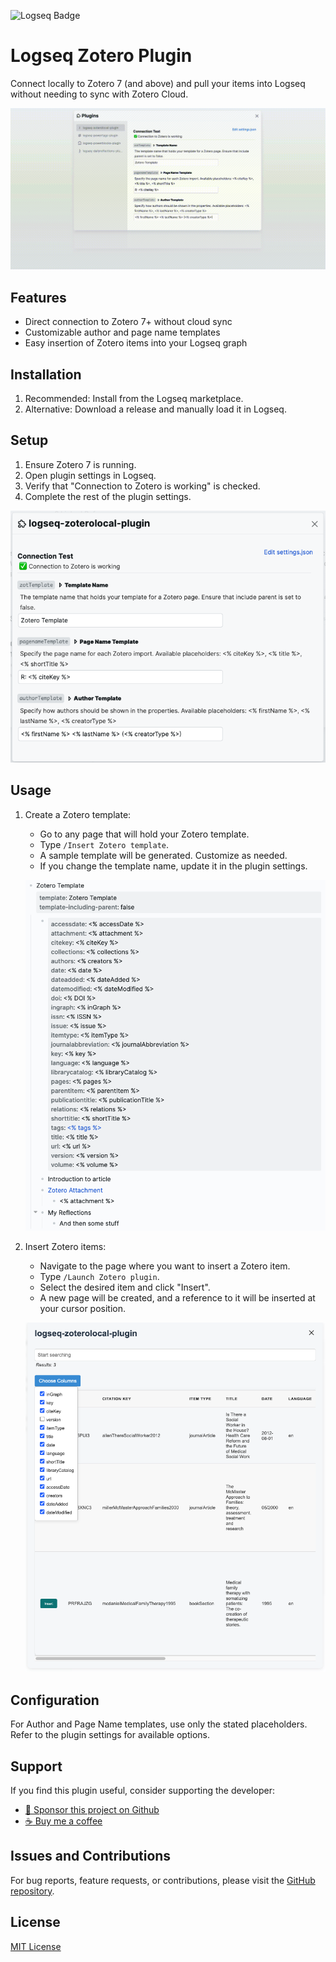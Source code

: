 ![Logseq Badge](https://img.shields.io/badge/logseq-%2385C8C8?style=for-the-badge&logo=logseq&logoColor=black)

# Logseq Zotero Plugin

Connect locally to Zotero 7 (and above) and pull your items into Logseq without needing to sync with Zotero Cloud.

![Demo GIF](/screenshots/demo.gif)

## Features

- Direct connection to Zotero 7+ without cloud sync
- Customizable author and page name templates
- Easy insertion of Zotero items into your Logseq graph

## Installation

1. Recommended: Install from the Logseq marketplace.
2. Alternative: Download a release and manually load it in Logseq.

## Setup

1. Ensure Zotero 7 is running.
2. Open plugin settings in Logseq.
3. Verify that "Connection to Zotero is working" is checked.
4. Complete the rest of the plugin settings.

![Plugin Settings](/screenshots/plugin-settings.png)

## Usage

1. Create a Zotero template:
   - Go to any page that will hold your Zotero template.
   - Type `/Insert Zotero template`.
   - A sample template will be generated. Customize as needed.
   - If you change the template name, update it in the plugin settings.

   ![Template Example](/screenshots/template.png)

2. Insert Zotero items:
   - Navigate to the page where you want to insert a Zotero item.
   - Type `/Launch Zotero plugin`.
   - Select the desired item and click "Insert".
   - A new page will be created, and a reference to it will be inserted at your cursor position.

   ![Zotero Portal](/screenshots/portal.png)

## Configuration

For Author and Page Name templates, use only the stated placeholders. Refer to the plugin settings for available options.

## Support

If you find this plugin useful, consider supporting the developer:

- [:gift_heart: Sponsor this project on Github](https://github.com/sponsors/hkgnp)
- [:coffee: Buy me a coffee](https://www.buymeacoffee.com/hkgnp.dev)

## Issues and Contributions

For bug reports, feature requests, or contributions, please visit the [GitHub repository](https://github.com/hkgnp/logseq-zotero-plugin).

## License

[MIT License](LICENSE)
